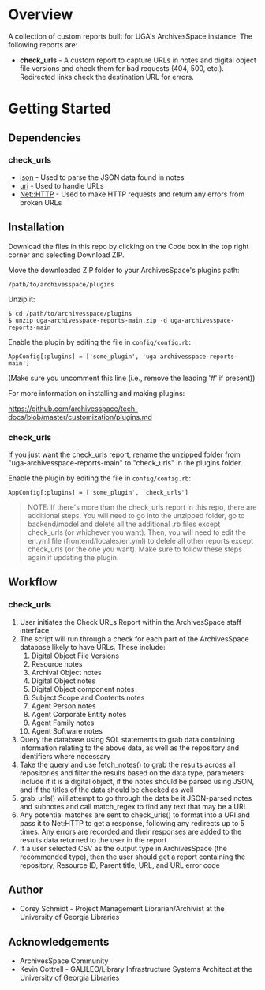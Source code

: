 # Overview
A collection of custom reports built for UGA's ArchivesSpace instance. The following reports are:

- **check_urls** - A custom report to capture URLs in notes and digital object file versions and check them for bad 
requests (404, 500, etc.). Redirected links check the destination URL for errors.

# Getting Started

## Dependencies

### check_urls
- [json](https://ruby-doc.org/stdlib-2.6.3/libdoc/json/rdoc/JSON.html) - Used to parse the JSON data found in notes
- [uri](https://ruby-doc.org/core-3.1.2/Gem/Uri.html) - Used to handle URLs
- [Net::HTTP](https://ruby-doc.org/stdlib-3.0.1/libdoc/net/http/rdoc/Net/HTTP.html) - Used to make HTTP requests and 
return any errors from broken URLs

## Installation

Download the files in this repo by clicking on the Code box in the top right corner and selecting Download ZIP.

Move the downloaded ZIP folder to your ArchivesSpace's plugins path:

    /path/to/archivesspace/plugins

Unzip it:

    $ cd /path/to/archivesspace/plugins
    $ unzip uga-archivesspace-reports-main.zip -d uga-archivesspace-reports-main

Enable the plugin by editing the file in `config/config.rb`:

    AppConfig[:plugins] = ['some_plugin', 'uga-archivesspace-reports-main']

(Make sure you uncomment this line (i.e., remove the leading '#' if present))

For more information on installing and making plugins:

https://github.com/archivesspace/tech-docs/blob/master/customization/plugins.md

### check_urls

If you just want the check_urls report, rename the unzipped folder from "uga-archivesspace-reports-main" to "check_urls"
in the plugins folder.

Enable the plugin by editing the file in `config/config.rb`:

    AppConfig[:plugins] = ['some_plugin', 'check_urls']

> NOTE: If there's more than the check_urls report in this repo, there are additional steps. You will need to go into 
> the unzipped folder, go to backend/model and delete all the additional .rb files except check_urls (or whichever you 
> want). Then, you will need to edit the en.yml file (frontend/locales/en.yml) to delele all other reports except 
> check_urls (or the one you want). Make sure to follow these steps again if updating the plugin.

## Workflow

### check_urls
1. User initiates the Check URLs Report within the ArchivesSpace staff interface
2. The script will run through a check for each part of the ArchivesSpace database likely to have URLs. These include:
   1. Digital Object File Versions
   2. Resource notes
   3. Archival Object notes
   4. Digital Object notes
   5. Digital Object component notes
   6. Subject Scope and Contents notes
   7. Agent Person notes
   8. Agent Corporate Entity notes
   9. Agent Family notes
   10. Agent Software notes
3. Query the database using SQL statements to grab data containing information relating to the above data, as well as the
repository and identifiers where necessary
4. Take the query and use fetch_notes() to grab the results across all repositories and filter the results based on the 
data type, parameters include if it is a digital object, if the notes should be parsed using JSON, and if the titles
of the data should be checked as well
5. grab_urls() will attempt to go through the data be it JSON-parsed notes and subnotes and call match_regex to find
any text that may be a URL
6. Any potential matches are sent to check_urls() to format into a URI and pass it to Net:HTTP to get a response, 
following any redirects up to 5 times. Any errors are recorded and their responses are added to the results data
returned to the user in the report
7. If a user selected CSV as the output type in ArchivesSpace (the recommended type), then the user should get a report
containing the repository, Resource ID, Parent title, URL, and URL error code

## Author

- Corey Schmidt - Project Management Librarian/Archivist at the University of Georgia Libraries

## Acknowledgements

- ArchivesSpace Community
- Kevin Cottrell - GALILEO/Library Infrastructure Systems Architect at the University of Georgia Libraries
